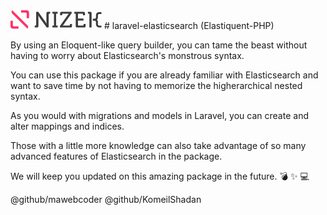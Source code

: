 <svg width="146px" height="30px" viewBox="0 0 146 30" version="1.1" xmlns="http://www.w3.org/2000/svg" xmlns:xlink="http://www.w3.org/1999/xlink">
    <desc>Created with Sketch.</desc>
    <defs></defs>
    <g id="SVG-Icons" stroke="none" stroke-width="1" fill="none" fill-rule="evenodd">
        <g id="svgexport-0-copy" fill-rule="nonzero">
            <path d="M141.628543,27.5 C140.486404,27.5 136.756998,27.0895636 136.756998,21.8105497 L136.756998,19.1544595 C136.756998,17.3296067 135.642784,16.8072331 135.161773,16.6662751 L131.766073,16.6579835 L131.766073,13.612186 L134.65144,13.612186 L134.933484,13.5824742 C135.007486,13.5679639 136.756998,13.3192145 136.756998,11.0141373 L136.756998,8.72011553 C136.756998,7.39137945 137.107459,3.05484922 141.628543,3.05484922 L145.501065,3.05484922 L145.501065,5.92375833 L141.798886,5.93066802 C140.514329,5.93066802 139.861578,6.88351621 139.861578,8.77470219 L139.861578,11.5123269 C139.861578,13.2929576 139.024521,14.3722534 138.326392,14.963724 L138.193748,15.08188 L138.329185,15.1931262 C139.028011,15.7749232 139.861578,16.8445455 139.861578,18.676308 L139.861578,21.7594179 C139.861578,23.6436943 140.514329,24.6020701 141.798886,24.6020701 L145.501065,24.6331639 L145.501065,27.5 L141.628543,27.5 Z M129.764773,4.76361903 L129.764773,27.5 L126.184069,27.5 L126.184069,6.32313921 C126.184069,5.79800171 125.897835,5.5485614 125.400069,5.5485614 L123.856506,5.5485614 L123.856506,2.5 L127.474909,2.5 C129.084098,2.5 129.764773,3.17162322 129.764773,4.76361903 Z M104.371802,5.5485614 L102.042843,5.5485614 L102.042843,2.5 L116.894145,2.5 C118.502635,2.5 119.183311,3.17162322 119.183311,4.76361903 L119.183311,7.91858986 L115.927236,7.91858986 L115.927236,6.32313921 C115.927236,5.79800171 115.641003,5.5485614 115.139049,5.5485614 L107.949016,5.5485614 L107.949016,13.3696554 L116.785935,13.3696554 L116.785935,16.4189078 L107.949016,16.4189078 L107.949016,23.6768607 C107.949016,24.1695226 108.235249,24.4562754 108.733015,24.4562754 L116.105958,24.4562754 C116.607912,24.4562754 116.894145,24.1695226 116.894145,23.6768607 L116.894145,22.085556 L120.183032,22.085556 L120.183032,25.2329261 C120.183032,26.8290678 119.505148,27.5 117.893866,27.5 L106.659572,27.5 C105.050384,27.5 104.371802,26.8290678 104.371802,25.2329261 L104.371802,5.5485614 Z M79.0863436,25.1638291 L91.5395719,7.81632625 C92.5406891,6.42954866 93.4342944,5.511249 93.4342944,5.511249 L93.4342944,5.4386971 C93.4342944,5.4386971 92.7557129,5.5485614 91.5395719,5.5485614 L83.4168389,5.5485614 C82.9169784,5.5485614 82.6307454,5.79800171 82.6307454,6.32313921 L82.6307454,7.91858986 L79.3753691,7.91858986 L79.3753691,4.76361903 C79.3753691,3.17162322 80.0525544,2.5 81.6638365,2.5 L97.8729998,2.5 L97.8729998,4.80507725 L85.3827706,22.1919654 C84.4186543,23.5697604 83.5229545,24.4562754 83.5229545,24.4562754 L83.5229545,24.5288272 C83.5229545,24.5288272 84.2050268,24.4562754 85.3827706,24.4562754 L94.2922951,24.4562754 C94.7921556,24.4562754 95.0783886,24.1695226 95.0783886,23.6768607 L95.0783886,22.085556 L98.3693695,22.085556 L98.3693695,25.2329261 C98.3693695,26.8290678 97.6914861,27.5 96.0809021,27.5 L79.0863436,27.5 L79.0863436,25.1638291 Z M67.074415,24.4562754 L69.5450941,24.4562754 L69.5450941,5.5485614 L67.074415,5.5485614 L67.074415,2.5 L75.4128699,2.5 L75.4128699,5.5485614 L72.9428888,5.5485614 L72.9428888,24.4562754 L75.4128699,24.4562754 L75.4128699,27.5 L67.074415,27.5 L67.074415,24.4562754 Z M38.75,24.4562754 L40.2872805,24.4562754 C40.7892354,24.4562754 41.0754683,24.1695226 41.0754683,23.6768607 L41.0754683,2.5 L44.3315428,2.5 L55.5658375,18.3308228 C56.4964436,19.6740692 57.6769801,21.7269424 57.6769801,21.7269424 L57.7509818,21.7269424 C57.7509818,21.7269424 57.4975609,19.749385 57.4975609,18.3308228 L57.4975609,4.76361903 C57.4975609,3.17162322 58.1775386,2.5 59.8251235,2.5 L63.4009411,2.5 L63.4009411,5.5485614 L61.8643589,5.5485614 C61.3610078,5.5485614 61.0782654,5.79800171 61.0782654,6.32313921 L61.0782654,27.5 L57.855003,27.5 L46.5844056,11.6712501 C45.6558938,10.3273127 44.5088676,8.27305769 44.5088676,8.27305769 L44.4390546,8.27305769 C44.4390546,8.27305769 44.6526821,10.2927642 44.6526821,11.6712501 L44.6526821,25.2329261 C44.6526821,26.8290678 43.9741006,27.5 42.3635166,27.5 L38.75,27.5 L38.75,24.4562754 Z" id="Nizek" fill="#3B3B3A"></path>
            <path d="M3.80569037,16.7523663 L3.80569037,23.9829018 C3.80569037,24.9039923 4.56025806,25.6513305 5.49140486,25.6513305 L12.8045517,25.6513305 L12.8045517,29.4210448 L3.62346485,29.4210448 C1.62206387,29.4210448 0,27.8151059 0,25.8347358 L0,16.7523663 L3.80569037,16.7523663 Z M25.9176036,12.6712188 L25.9176036,5.43611084 C25.9176036,4.51502029 25.1630359,3.7681901 24.2318891,3.7681901 L16.9197689,3.7681901 L16.9197689,0.000508047741 L26.101369,0.000508047741 C28.1012301,0.000508047741 29.723294,1.60593891 29.723294,3.58630901 L29.723294,12.6712188 L25.9176036,12.6712188 Z M27.3148371,29.189883 L27.0946265,29.4230769 L2.69591123,5.20088474 C1.9937013,4.50485932 1.61282428,3.55328591 1.63900315,2.56970547 C1.66723528,1.5866331 2.10201,0.657921826 2.84169165,0 L27.2404069,24.2013622 C28.6217278,25.571567 28.6545798,27.7795425 27.3148371,29.189883 Z" id="Nizek-Symol" fill="#FF3366"></path>
        </g>
    </g>
</svg>
# laravel-elasticsearch (Elastiquent-PHP)

By using an Eloquent-like query builder, you can tame the beast without having to worry about Elasticsearch's monstrous syntax.

You can use this package if you are already familiar with Elasticsearch and want to save time by not having to memorize the higherarchical nested syntax.

As you would with migrations and models in Laravel, you can create and alter mappings and indices.

Those with a little more knowledge can also take advantage of so many advanced features of Elasticsearch in the package.

We will keep you updated on this amazing package in the future. :bomb: :sparkles: :computer:



@github/mawebcoder @github/KomeilShadan
